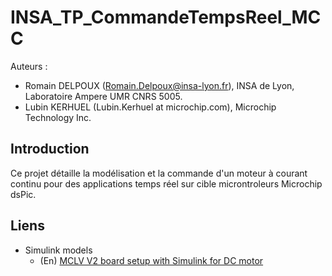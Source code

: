 # INSA_TP_CommandeTempsReel_MCC

Auteurs : 
- Romain DELPOUX (Romain.Delpoux@insa-lyon.fr), INSA de Lyon, Laboratoire Ampere UMR CNRS 5005.
- Lubin KERHUEL (Lubin.Kerhuel at microchip.com), Microchip Technology Inc.

## Introduction
Ce projet détaille la modélisation et la commande d'un moteur à courant continu 
pour des applications temps réel sur cible microntroleurs Microchip dsPic.

## Liens 
- Simulink models
  - (En) [MCLV V2 board setup with Simulink for DC motor][Hardware_setup]


[Hardware_setup]: ./Experimentations/Hardware_setup/readme.md "Simulink Model, picgui script to visualise data"